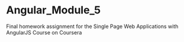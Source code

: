 # Angular_Module_5
Final homework assignment for the Single Page Web Applications with AngularJS Course on Coursera
